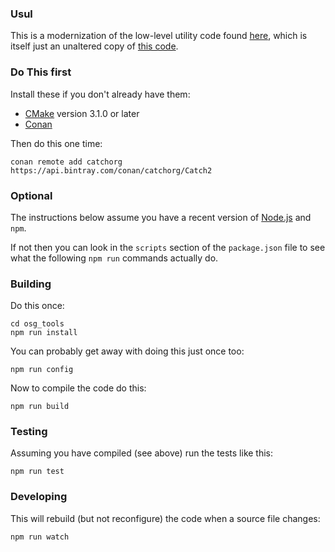 ### Usul

This is a modernization of the low-level utility code found
[here](https://github.com/perryiv/cadkit/tree/master/OsgTools),
which is itself just an unaltered copy of
[this code](https://sourceforge.net/p/cadkit/code/HEAD/tree/trunk/OsgTools/).

### Do This first

Install these if you don't already have them:

- [CMake](https://cmake.org/) version 3.1.0 or later
- [Conan](https://conan.io/)

Then do this one time:

    conan remote add catchorg https://api.bintray.com/conan/catchorg/Catch2

### Optional

The instructions below assume you have a recent version of
[Node.js](https://nodejs.org/) and `npm`.

If not then you can look in the `scripts` section of the `package.json` file to see what the following `npm run` commands actually do.

### Building

Do this once:

    cd osg_tools
    npm run install

You can probably get away with doing this just once too:

    npm run config

Now to compile the code do this:

    npm run build

### Testing

Assuming you have compiled (see above) run the tests like this:

    npm run test

### Developing

This will rebuild (but not reconfigure) the code when a source file changes:

    npm run watch
